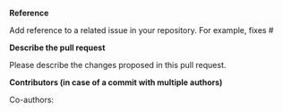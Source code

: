 **Reference**

Add reference to a related issue in your repository. For example, fixes #


**Describe the pull request**

Please describe the changes proposed in this pull request.


**Contributors (in case of a commit with multiple authors)**

Co-authors:
